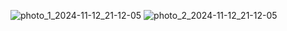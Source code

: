 ![photo_1_2024-11-12_21-12-05](https://github.com/user-attachments/assets/ece3bec5-e684-4ad9-aa57-35f0eace99f8)
![photo_2_2024-11-12_21-12-05](https://github.com/user-attachments/assets/3dba5c33-6d7c-46e5-859b-2a7541378bb0)
